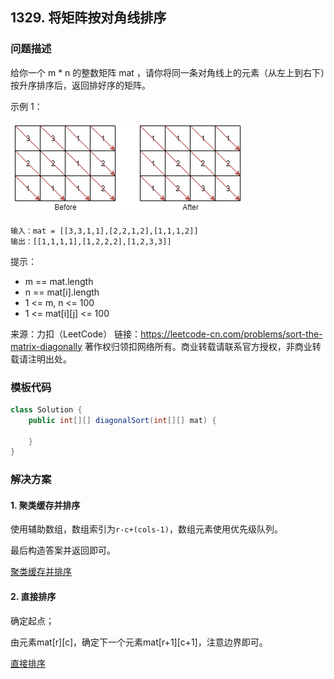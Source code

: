 <script src="https://cdn.bootcss.com/mathjax/2.7.7/MathJax.js?config=TeX-AMS-MML_HTMLorMML"></script>

## 1329. 将矩阵按对角线排序

### 问题描述

给你一个 m * n 的整数矩阵 mat ，请你将同一条对角线上的元素（从左上到右下）按升序排序后，返回排好序的矩阵。

 
示例 1：

![示例](1329_将矩阵按对角线排序_示例_before.png)

```
输入：mat = [[3,3,1,1],[2,2,1,2],[1,1,1,2]]
输出：[[1,1,1,1],[1,2,2,2],[1,2,3,3]]
```

提示：

* m == mat.length
* n == mat[i].length
* 1 <= m, n <= 100
* 1 <= mat[i]\[j] <= 100

来源：力扣（LeetCode）
链接：https://leetcode-cn.com/problems/sort-the-matrix-diagonally
著作权归领扣网络所有。商业转载请联系官方授权，非商业转载请注明出处。

### 模板代码

``` java
class Solution {
    public int[][] diagonalSort(int[][] mat) {

    }
}
```

### 解决方案

#### 1. 聚类缓存并排序

使用辅助数组，数组索引为`r-c+(cols-1)`，数组元素使用优先级队列。

最后构造答案并返回即可。

[聚类缓存并排序](qu1329/solu1/Solution.java)


#### 2. 直接排序

确定起点；

由元素mat[r]\[c]，确定下一个元素mat[r+1]\[c+1]，注意边界即可。

[直接排序](qu1329/solu2/Solution.java)